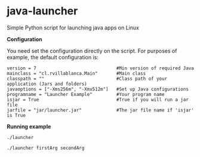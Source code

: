 # java-launcher
Simple Python script for launching java apps on Linux

**Configuration**

You need set the configuration directly on the script. For purposes of example, the default configuration is:

```
version = 7                              #Min version of required Java
mainclass = "cl.rvillablanca.Main"       #Main class
classpath = ""                           #Class path of your application (Jars and folders)
javaoptions = ["-Xms256m", "-Xmx512m"]   #Set up Java configurations
programname = "Launcher Example"         #Your program name
isjar = True                             #True if you will run a jar file
jarfile = "jar/launcher.jar"             #The jar file name if 'isjar' is True
```

**Running example**

```
./launcher

./launcher firstArg secondArg
```
